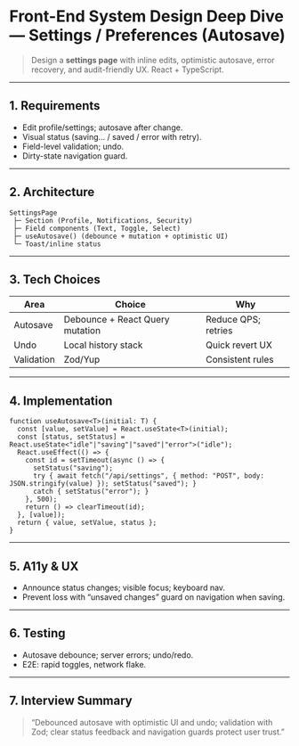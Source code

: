 # Front-End System Design Deep Dive — Settings / Preferences (Autosave)

> Design a **settings page** with inline edits, optimistic autosave, error recovery, and audit-friendly UX. React + TypeScript.

---

## 1. Requirements
- Edit profile/settings; autosave after change.
- Visual status (saving… / saved / error with retry).
- Field-level validation; undo.
- Dirty-state navigation guard.

---

## 2. Architecture
```
SettingsPage
 ├─ Section (Profile, Notifications, Security)
 ├─ Field components (Text, Toggle, Select)
 ├─ useAutosave() (debounce + mutation + optimistic UI)
 └─ Toast/inline status
```

---

## 3. Tech Choices
| Area | Choice | Why |
|---|---|---|
| Autosave | Debounce + React Query mutation | Reduce QPS; retries |
| Undo | Local history stack | Quick revert UX |
| Validation | Zod/Yup | Consistent rules |

---

## 4. Implementation

```tsx
function useAutosave<T>(initial: T) {
  const [value, setValue] = React.useState<T>(initial);
  const [status, setStatus] = React.useState<"idle"|"saving"|"saved"|"error">("idle");
  React.useEffect(() => {
    const id = setTimeout(async () => {
      setStatus("saving");
      try { await fetch("/api/settings", { method: "POST", body: JSON.stringify(value) }); setStatus("saved"); }
      catch { setStatus("error"); }
    }, 500);
    return () => clearTimeout(id);
  }, [value]);
  return { value, setValue, status };
}
```

---

## 5. A11y & UX
- Announce status changes; visible focus; keyboard nav.
- Prevent loss with “unsaved changes” guard on navigation when saving.

---

## 6. Testing
- Autosave debounce; server errors; undo/redo.
- E2E: rapid toggles, network flake.

---

## 7. Interview Summary
> “Debounced autosave with optimistic UI and undo; validation with Zod; clear status feedback and navigation guards protect user trust.”
